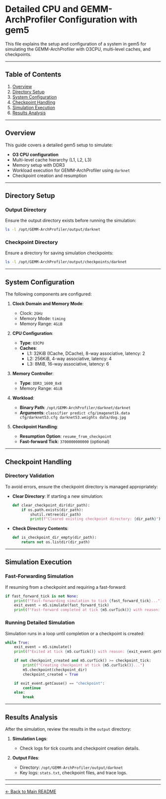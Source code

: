 # **Detailed CPU and GEMM-ArchProfiler Configuration with gem5**

This file explains the setup and configuration of a system in gem5 for simulating the GEMM-ArchProfiler with O3CPU, multi-level caches, and checkpoints.

---

## **Table of Contents**
1. [Overview](#overview)
2. [Directory Setup](#directory-setup)
3. [System Configuration](#system-configuration)
4. [Checkpoint Handling](#checkpoint-handling)
5. [Simulation Execution](#simulation-execution)
6. [Results Analysis](#results-analysis)

---

## **Overview**

This guide covers a detailed gem5 setup to simulate:
- **O3 CPU configuration**
- Multi-level cache hierarchy (L1, L2, L3)
- Memory setup with DDR3
- Workload execution for GEMM-ArchProfiler using `darknet`
- Checkpoint creation and resumption

---

## **Directory Setup**

### **Output Directory**
Ensure the output directory exists before running the simulation:
```bash
ls -l /opt/GEMM-ArchProfiler/output/darknet
```

### **Checkpoint Directory**
Ensure a directory for saving simulation checkpoints:
```bash
ls -l /opt/GEMM-ArchProfiler/output/checkpoints/darknet
```

---

## **System Configuration**

The following components are configured:
1. **Clock Domain and Memory Mode**:
   - Clock: `2GHz`
   - Memory Mode: `timing`
   - Memory Range: `4GiB`

2. **CPU Configuration**:
   - **Type**: `O3CPU`
   - **Caches**:
     - L1: 32KiB (ICache, DCache), 8-way associative, latency: 2
     - L2: 256KiB, 4-way associative, latency: 4
     - L3: 8MiB, 16-way associative, latency: 6

3. **Memory Controller**:
   - **Type**: `DDR3_1600_8x8`
   - Memory Range: `4GiB`

4. **Workload**:
   - **Binary Path**: `/opt/GEMM-ArchProfiler/darknet/darknet`
   - **Arguments**: `classifier predict cfg/imagenet1k.data cfg/darknet53.cfg darknet53.weights data/dog.jpg`

5. **Checkpoint Handling**:
   - **Resumption Option**: `resume_from_checkpoint`
   - **Fast-forward Tick**: `3700000000000` (optional)

---

## **Checkpoint Handling**

### **Directory Validation**
To avoid errors, ensure the checkpoint directory is managed appropriately:
- **Clear Directory**:
  If starting a new simulation:
  ```python
  def clear_checkpoint_dir(dir_path):
      if os.path.exists(dir_path):
          shutil.rmtree(dir_path)
          print(f"Cleared existing checkpoint directory: {dir_path}")
  ```

- **Check Directory Contents**:
  ```python
  def is_checkpoint_dir_empty(dir_path):
      return not os.listdir(dir_path)
  ```

---

## **Simulation Execution**

### **Fast-Forwarding Simulation**
If resuming from a checkpoint and requiring a fast-forward:
```python
if fast_forward_tick is not None:
    print(f"Fast-forwarding simulation to tick {fast_forward_tick}...")
    exit_event = m5.simulate(fast_forward_tick)
    print(f"Fast-forward completed at tick {m5.curTick()} with reason: {exit_event.getCause()}")
```

### **Running Detailed Simulation**
Simulation runs in a loop until completion or a checkpoint is created:
```python
while True:
    exit_event = m5.simulate()
    print(f"Exited at tick {m5.curTick()} with reason: {exit_event.getCause()}")

    if not checkpoint_created and m5.curTick() >= checkpoint_tick:
        print(f"Creating checkpoint at tick {m5.curTick()}...")
        m5.checkpoint(checkpoint_dir)
        checkpoint_created = True

    if exit_event.getCause() == "checkpoint":
        continue
    else:
        break
```

---

## **Results Analysis**

After the simulation, review the results in the `output` directory:

1. **Simulation Logs**:
   - Check logs for tick counts and checkpoint creation details.

2. **Output Files**:
   - Directory: `/opt/GEMM-ArchProfiler/output/darknet`
   - Key logs: `stats.txt`, checkpoint files, and trace logs.

---

---

[← Back to Main README](../README.md)